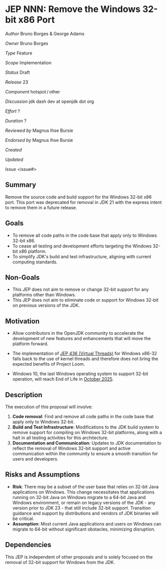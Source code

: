 # JEP NNN: Remove the Windows 32-bit x86 Port

_Author_ Bruno Borges & George Adams

_Owner_ Bruno Borges

_Type_ Feature

_Scope_ Implementation

_Status_ Draft

_Release_ 23

_Component_ hotspot / other

_Discussion_ jdk dash dev at openjdk dot org

_Effort_ ?

_Duration_ ?

_Reviewed by_ Magnus Ihse Bursie

_Endorsed by_ Magnus Ihse Bursie

_Created_ <date>

_Updated_ <date>

_Issue_ <issue#>

Summary
-------

Remove the source code and build support for the Windows 32-bit x86 port. This port was deprecated for removal in JDK 21 with the express intent to remove them in a future release.

Goals
-----

- To remove all code paths in the code base that apply only to Windows 32-bit x86.
- To cease all testing and development efforts targeting the Windows 32-bit x86 platform.
- To simplify JDK's build and test infrastructure, aligning with current computing standards.

Non-Goals
---------

- This JEP does not aim to remove or change 32-bit support for any platforms other than Windows.
- This JEP does not aim to eliminate code or support for Windows 32-bit on previous versions of the JDK.

Motivation
----------

- Allow contributors in the OpenJDK community to accelerate the development of new features and enhancements that will move the platform forward.

- The implementation of [JEP 436 (Virtual Threads)](https://openjdk.org/jeps/436) for Windows x86-32 falls back to the use of kernel threads and therefore does not bring the expected benefits of Project Loom.

- Windows 10, the last Windows operating system to support 32-bit operation, will reach End of Life in [October 2025](https://learn.microsoft.com/lifecycle/products/windows-10-home-and-pro).

Description
-----------

The execution of this proposal will involve:

1. **Code removal**: Find and remove all code paths in the code base that apply only to Windows 32-bit.
1. **Build and Test Infrastructure**: Modifications to the JDK build system to remove support for compiling on Windows 32-bit platforms, along with a halt in all testing activities for this architecture.
1. **Documentation and Communication**: Updates to JDK documentation to reflect the removal of Windows 32-bit support and active communication within the community to ensure a smooth transition for users and developers.

Risks and Assumptions
---------------------

- **Risk**: There may be a subset of the user base that relies on 32-bit Java applications on Windows. This change necessitates that applications running on 32-bit Java on Windows migrate to a 64-bit Java and Windows environment, or remain on legacy versions of the JDK - any version prior to JDK 23 - that still include 32-bit support. Transition guidance and support by distributions and vendors of JDK binaries will be critical.
- **Assumption**: Most current Java applications and users on Windows can migrate to 64-bit without significant obstacles, minimizing disruption.

Dependencies
------------

This JEP is independent of other proposals and is solely focused on the removal of 32-bit support for Windows from the JDK.
